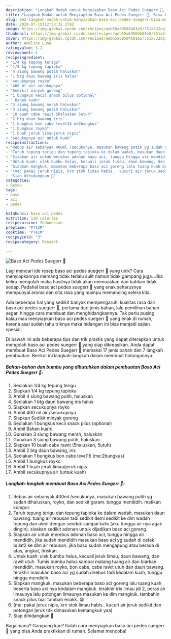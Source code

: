 ```yaml
---
description: "Langkah Mudah untuk Menyiapkan Baso Aci Pedes Suegerr 🍲, Bisa Manjain Lidah"
title: "Langkah Mudah untuk Menyiapkan Baso Aci Pedes Suegerr 🍲, Bisa Manjain Lidah"
slug: 862-langkah-mudah-untuk-menyiapkan-baso-aci-pedes-suegerr-bisa-manjain-lidah
date: 2020-07-15T12:53:31.278Z
image: https://img-global.cpcdn.com/recipes/aeb55a69504b01e5/751x532cq70/baso-aci-pedes-suegerr-🍲-foto-resep-utama.jpg
thumbnail: https://img-global.cpcdn.com/recipes/aeb55a69504b01e5/751x532cq70/baso-aci-pedes-suegerr-🍲-foto-resep-utama.jpg
cover: https://img-global.cpcdn.com/recipes/aeb55a69504b01e5/751x532cq70/baso-aci-pedes-suegerr-🍲-foto-resep-utama.jpg
author: Adeline Luna
ratingvalue: 3.1
reviewcount: 4
recipeingredient:
- "1/4 kg tepung terigu"
- "1/4 kg tepung tapioka"
- "4 siung bawang putih haluskan"
- "1 btg daun bawang iris halus"
- "secukupnya royko"
- "400 ml air secukupnya"
- "Sedikit minyak goreng"
- "1 bungkus kecil snack pilus optional"
- " Bahan kuah"
- "3 siung bawang merah haluskan"
- "3 siung bawang putih haluskan"
- "10 buah cabe rawit 5haluskan 5utuh"
- "2 btg daun bawang iris"
- "1 bungkus bon cabe level15 me2bungkus"
- "1 bungkus royko"
- "1 buah jeruk limaujeruk nipis"
- "secukupnya air untuk kuah"
recipeinstructions:
- "Rebus air sebanyak 400ml /secukunya, masukan bawang putih yg sudah dihaluskan, royko, dan sedikit garam. tunggu mendidih. matikan kompor."
- "Taruh tepung terigu dan tepung tapioka ke dalam wadah, masukan daun bawang. tuang air rebusan tadi sedikit demi sedikit ke dlm wadah tepung dan uleni dengan sendok sampai kalis (aku tunggu air nya agak dingin). sisakan sedikit adonan untuk dijadikan baso aci goreng."
- "Siapkan air untuk merebus adonan baso aci, tunggu hingga air mendidih, jika sudah mendidih masukan baso aci yg sudah di cetak bulat2 ke dlm air rebusan. jika baso sudah mengapung atau berada di atas, angkat, tiriskan."
- "Untuk kuah: ulek bumbu halus, kecuali jeruk limau, daun bawang, dan rawit utuh. Tumis bumbu halus sampai matang tuang air dan biarkan mendidih. masukan royko, bon cabe, cabe rawit utuh dan daun bawang. terakhir masukan baso aci yg sudah direbus tadi kedalam kuah, tunggu hingga mendidih."
- "Siapkan mangkuk, masukan beberapa baso aci goreng lalu tuang kuah beserta baso aci nya kedalam mangkuk. terakhir iris limau jdi 2, peras air limaunya lalu potongan limaunya masukan ke dlm mangkuk. tambahin snack pilus biar tambah enakk. 😁"
- "(me: pakai jeruk nipis, krn stok limau habis.. kucuri air jeruk sedikit dan potongan jeruk tdk dimasukan kemangkuk yaa)"
- "Siap dihidangkan 🍲"
categories:
- Resep
tags:
- baso
- aci
- pedes

katakunci: baso aci pedes 
nutrition: 110 calories
recipecuisine: Indonesian
preptime: "PT12M"
cooktime: "PT41M"
recipeyield: "3"
recipecategory: Dessert

---
```



![Baso Aci Pedes Suegerr 🍲](https://img-global.cpcdn.com/recipes/aeb55a69504b01e5/751x532cq70/baso-aci-pedes-suegerr-🍲-foto-resep-utama.jpg)

Lagi mencari ide resep baso aci pedes suegerr 🍲 yang unik? Cara menyiapkannya memang tidak terlalu sulit namun tidak gampang juga. Jika keliru mengolah maka hasilnya tidak akan memuaskan dan bahkan tidak sedap. Padahal baso aci pedes suegerr 🍲 yang enak seharusnya mempunyai aroma dan cita rasa yang mampu memancing selera kita.

Ada beberapa hal yang sedikit banyak mempengaruhi kualitas rasa dari baso aci pedes suegerr 🍲, pertama dari jenis bahan, lalu pemilihan bahan segar, hingga cara membuat dan menghidangkannya. Tak perlu pusing kalau mau menyiapkan baso aci pedes suegerr 🍲 yang enak di rumah, karena asal sudah tahu triknya maka hidangan ini bisa menjadi sajian spesial.




Di bawah ini ada beberapa tips dan trik praktis yang dapat diterapkan untuk mengolah baso aci pedes suegerr 🍲 yang siap dikreasikan. Anda dapat membuat Baso Aci Pedes Suegerr 🍲 memakai 17 jenis bahan dan 7 langkah pembuatan. Berikut ini langkah-langkah dalam membuat hidangannya.

<!--inarticleads1-->

##### Bahan-bahan dan bumbu yang dibutuhkan dalam pembuatan Baso Aci Pedes Suegerr 🍲:

1. Sediakan 1/4 kg tepung terigu
1. Siapkan 1/4 kg tepung tapioka
1. Ambil 4 siung bawang putih, haluskan
1. Sediakan 1 btg daun bawang iris halus
1. Siapkan secukupnya royko
1. Ambil 400 ml air /secukupnya
1. Siapkan Sedikit minyak goreng
1. Sediakan 1 bungkus kecil snack pilus (optional)
1. Ambil  Bahan kuah:
1. Gunakan 3 siung bawang merah, haluskan
1. Gunakan 3 siung bawang putih, haluskan
1. Siapkan 10 buah cabe rawit (5haluskan, 5utuh)
1. Ambil 2 btg daun bawang, iris
1. Sediakan 1 bungkus bon cabe level15 (me:2bungkus)
1. Ambil 1 bungkus royko
1. Ambil 1 buah jeruk limau/jeruk nipis
1. Ambil secukupnya air (untuk kuah)




<!--inarticleads2-->

##### Langkah-langkah membuat Baso Aci Pedes Suegerr 🍲:

1. Rebus air sebanyak 400ml /secukunya, masukan bawang putih yg sudah dihaluskan, royko, dan sedikit garam. tunggu mendidih. matikan kompor.
1. Taruh tepung terigu dan tepung tapioka ke dalam wadah, masukan daun bawang. tuang air rebusan tadi sedikit demi sedikit ke dlm wadah tepung dan uleni dengan sendok sampai kalis (aku tunggu air nya agak dingin). sisakan sedikit adonan untuk dijadikan baso aci goreng.
1. Siapkan air untuk merebus adonan baso aci, tunggu hingga air mendidih, jika sudah mendidih masukan baso aci yg sudah di cetak bulat2 ke dlm air rebusan. jika baso sudah mengapung atau berada di atas, angkat, tiriskan.
1. Untuk kuah: ulek bumbu halus, kecuali jeruk limau, daun bawang, dan rawit utuh. Tumis bumbu halus sampai matang tuang air dan biarkan mendidih. masukan royko, bon cabe, cabe rawit utuh dan daun bawang. terakhir masukan baso aci yg sudah direbus tadi kedalam kuah, tunggu hingga mendidih.
1. Siapkan mangkuk, masukan beberapa baso aci goreng lalu tuang kuah beserta baso aci nya kedalam mangkuk. terakhir iris limau jdi 2, peras air limaunya lalu potongan limaunya masukan ke dlm mangkuk. tambahin snack pilus biar tambah enakk. 😁
1. (me: pakai jeruk nipis, krn stok limau habis.. kucuri air jeruk sedikit dan potongan jeruk tdk dimasukan kemangkuk yaa)
1. Siap dihidangkan 🍲




Bagaimana? Gampang kan? Itulah cara menyiapkan baso aci pedes suegerr 🍲 yang bisa Anda praktikkan di rumah. Selamat mencoba!

